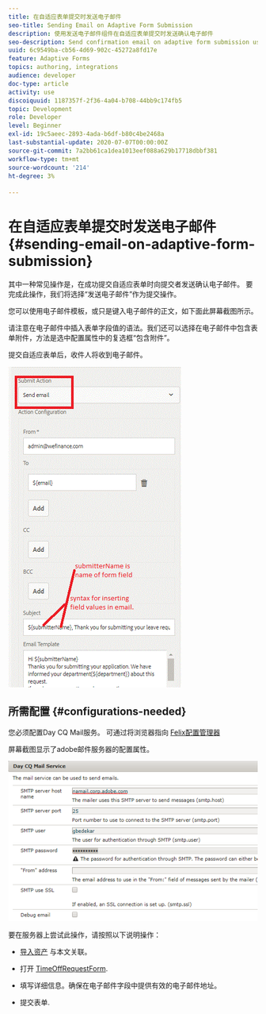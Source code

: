 ```yaml
---
title: 在自适应表单提交时发送电子邮件
seo-title: Sending Email on Adaptive Form Submission
description: 使用发送电子邮件组件在自适应表单提交时发送确认电子邮件
seo-description: Send confirmation email on adaptive form submission using the send email component
uuid: 6c9549ba-cb56-4d69-902c-45272a8fd17e
feature: Adaptive Forms
topics: authoring, integrations
audience: developer
doc-type: article
activity: use
discoiquuid: 1187357f-2f36-4a04-b708-44bb9c174fb5
topic: Development
role: Developer
level: Beginner
exl-id: 19c5aeec-2893-4ada-b6df-b80c4be2468a
last-substantial-update: 2020-07-07T00:00:00Z
source-git-commit: 7a2bb61ca1dea1013eef088a629b17718dbbf381
workflow-type: tm+mt
source-wordcount: '214'
ht-degree: 3%

---
```


# 在自适应表单提交时发送电子邮件 {#sending-email-on-adaptive-form-submission}

其中一种常见操作是，在成功提交自适应表单时向提交者发送确认电子邮件。 要完成此操作，我们将选择“发送电子邮件”作为提交操作。

您可以使用电子邮件模板，或只是键入电子邮件的正文，如下面此屏幕截图所示。

请注意在电子邮件中插入表单字段值的语法。我们还可以选择在电子邮件中包含表单附件，方法是选中配置属性中的复选框“包含附件”。

提交自适应表单后，收件人将收到电子邮件。

![SendEmail](assets/sendemailaction.gif)

## 所需配置 {#configurations-needed}

您必须配置Day CQ Mail服务。 可通过将浏览器指向 [Felix配置管理器](http://localhost:4502/system/console/configMgr)

屏幕截图显示了adobe邮件服务器的配置属性。

![邮件服务](assets/mailservice.png)

要在服务器上尝试此操作，请按照以下说明操作：

* [导入资产](assets/timeoffrequest.zip) 与本文关联。

* 打开 [TimeOffRequestForm](http://localhost:4502/content/dam/formsanddocuments/helpx/timeoffrequestform/jcr:content?wcmmode=disabled).

* 填写详细信息。确保在电子邮件字段中提供有效的电子邮件地址。

* 提交表单.
